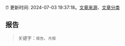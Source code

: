 :alarm_clock: 更新时间: 2024-07-03 19:37:18。[文章来源](/README.md)、[文章分类](/TAGS.md)

## 报告


> 关键字：`报告`、`月报`



